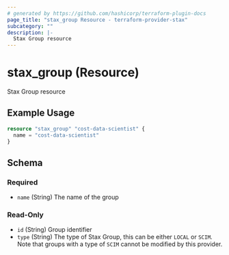 ```yaml
---
# generated by https://github.com/hashicorp/terraform-plugin-docs
page_title: "stax_group Resource - terraform-provider-stax"
subcategory: ""
description: |-
  Stax Group resource
---
```


# stax_group (Resource)

Stax Group resource

## Example Usage

```terraform
resource "stax_group" "cost-data-scientist" {
  name = "cost-data-scientist"
}
```

<!-- schema generated by tfplugindocs -->
## Schema

### Required

- `name` (String) The name of the group

### Read-Only

- `id` (String) Group identifier
- `type` (String) The type of Stax Group, this can be either `LOCAL` or `SCIM`. Note that groups with a type of `SCIM` cannot be modified by this provider.
